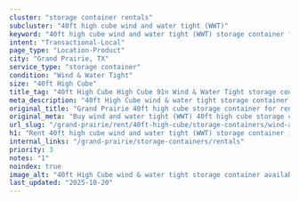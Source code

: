 ```yaml
---
cluster: "storage container rentals"
subcluster: "40ft high cube wind and water tight (WWT)"
keyword: "40ft high cube wind and water tight (WWT) storage container for rent Grand Prairie, TX"
intent: "Transactional-Local"
page_type: "Location-Product"
city: "Grand Prairie, TX"
service_type: "storage container"
condition: "Wind & Water Tight"
size: "40ft High Cube"
title_tag: "40ft High Cube High Cube 91n Wind & Water Tight storage container Sales in Grand Prairie | LC Container"
meta_description: "40ft High Cube wind & water tight storage container sales in Grand Prairie. High cube containers with extra height. Fast delivery, competitive pricing. Serving storage containers area. Quote ID: TGD. Call (214) 524-4168 for your free quote today."
original_title: "Grand Prairie 40ft high cube storage container for rent | LC"
original_meta: "Buy wind and water tight (WWT) 40ft high cube storage container rent with local delivery in Grand Prairie, TX. LC Container — local Since 2003. Request a fast quote today."
url_slug: "/grand-prairie/rent/40ft-high-cube/storage-containers/wind-and-water-tight-wwt"
h1: "Rent 40ft high cube wind and water tight (WWT) storage container in Grand Prairie"
internal_links: "/grand-prairie/storage-containers/rentals"
priority: 3
notes: "1"
noindex: true
image_alt: "40ft High Cube wind & water tight storage container available for delivery in Grand Prairie"
last_updated: "2025-10-20"
---
```


<!-- TODO: Add unique city/inventory copy, images, and internal links here. -->
